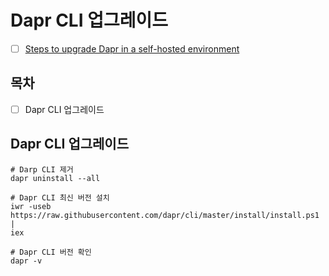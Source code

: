 # Dapr CLI 업그레이드

- [ ] [Steps to upgrade Dapr in a self-hosted environment](https://docs.dapr.io/operations/hosting/self-hosted/self-hosted-upgrade/)

## 목차
- [ ] Dapr CLI 업그레이드

## Dapr CLI 업그레이드
```shell
# Darp CLI 제거
dapr uninstall --all

# Dapr CLI 최신 버전 설치
iwr -useb https://raw.githubusercontent.com/dapr/cli/master/install/install.ps1 |
iex

# Dapr CLI 버전 확인
dapr -v
```